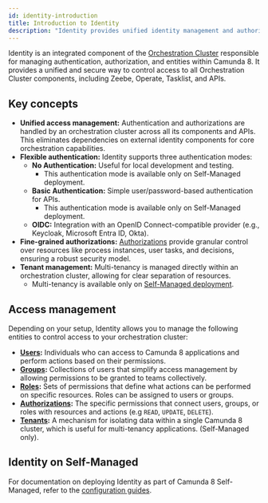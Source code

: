 ```yaml
---
id: identity-introduction
title: Introduction to Identity
description: "Identity provides unified identity management and authorizations for an orchestration cluster."
---
```


Identity is an integrated component of the [Orchestration Cluster](../orchestration-cluster.md) responsible for managing authentication, authorization, and entities within Camunda 8. It provides a unified and secure way to control access to all Orchestration Cluster components, including Zeebe, Operate, Tasklist, and APIs.

## Key concepts

- **Unified access management:** Authentication and authorizations are handled by an orchestration cluster across all its components and APIs. This eliminates dependencies on external identity components for core orchestration capabilities.
- **Flexible authentication:** Identity supports three authentication modes:
  - **No Authentication:** Useful for local development and testing.
    - This authentication mode is available only on Self-Managed deployment.
  - **Basic Authentication:** Simple user/password-based authentication for APIs.
    - This authentication mode is available only on Self-Managed deployment.
  - **OIDC:** Integration with an OpenID Connect-compatible provider (e.g., Keycloak, Microsoft Entra ID, Okta).
- **Fine-grained authorizations:** [Authorizations](authorization.md) provide granular control over resources like process instances, user tasks, and decisions, ensuring a robust security model.
- **Tenant management:** Multi-tenancy is managed directly within an orchestration cluster, allowing for clear separation of resources.
  - Multi-tenancy is available only on [Self-Managed deployment](/self-managed/components/orchestration-cluster/identity/manage-tenants.md).

## Access management

Depending on your setup, Identity allows you to manage the following entities to control access to your orchestration cluster:

- **[Users](user.md):** Individuals who can access to Camunda 8 applications and perform actions based on their permissions.
- **[Groups](group.md):** Collections of users that simplify access management by allowing permissions to be granted to teams collectively.
- **[Roles](role.md):** Sets of permissions that define what actions can be performed on specific resources. Roles can be assigned to users or groups.
- **[Authorizations](authorization.md):** The specific permissions that connect users, groups, or roles with resources and actions (e.g `READ`, `UPDATE`, `DELETE`).
- **[Tenants](/self-managed/components/orchestration-cluster/identity/manage-tenants.md):** A mechanism for isolating data within a single Camunda 8 cluster, which is useful for multi-tenancy applications. (Self-Managed only).

## Identity on Self-Managed

For documentation on deploying Identity as part of Camunda 8 Self-Managed, refer to the [configuration guides](/self-managed/components/orchestration-cluster/identity/overview.md).
